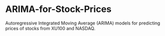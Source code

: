 # ARIMA-for-Stock-Prices
Autoregressive Integrated Moving Average (ARIMA) models for predicting prices of stocks from XU100 and NASDAQ.

